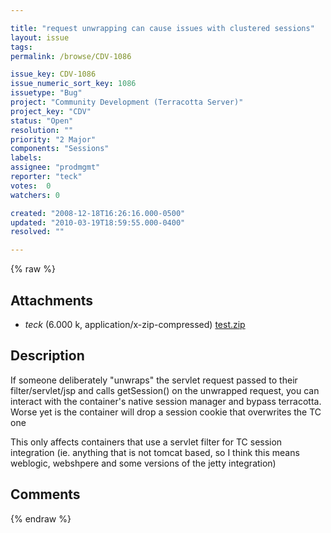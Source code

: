 ```yaml
---

title: "request unwrapping can cause issues with clustered sessions"
layout: issue
tags: 
permalink: /browse/CDV-1086

issue_key: CDV-1086
issue_numeric_sort_key: 1086
issuetype: "Bug"
project: "Community Development (Terracotta Server)"
project_key: "CDV"
status: "Open"
resolution: ""
priority: "2 Major"
components: "Sessions"
labels: 
assignee: "prodmgmt"
reporter: "teck"
votes:  0
watchers: 0

created: "2008-12-18T16:26:16.000-0500"
updated: "2010-03-19T18:59:55.000-0400"
resolved: ""

---
```




{% raw %}


## Attachments
  
* <em>teck</em> (6.000 k, application/x-zip-compressed) [test.zip](/attachments/CDV/CDV-1086/test.zip)
  



## Description

<div markdown="1" class="description">

If someone deliberately "unwraps" the servlet request passed to their filter/servlet/jsp and calls getSession() on the unwrapped request, you can interact with the container's native session manager and bypass terracotta. Worse yet is the container will drop a session cookie that overwrites the TC one

This only affects containers that use a servlet filter for TC session integration (ie. anything that is not tomcat based, so I think this means weblogic, webshpere and some versions of the jetty integration)


</div>

## Comments



{% endraw %}
